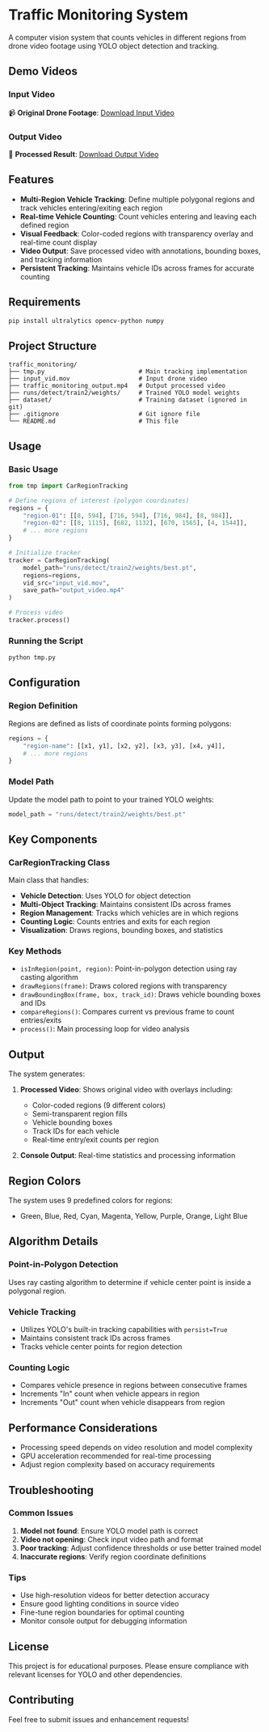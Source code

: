 # Traffic Monitoring System

A computer vision system that counts vehicles in different regions from drone video footage using YOLO object detection and tracking.

## Demo Videos

### Input Video
📹 **Original Drone Footage**: [Download Input Video](https://drive.google.com/file/d/1ShkuRXyxfJYIA-2UNSazPAygDz0jRqgT/view?usp=drive_link)

### Output Video
🎯 **Processed Result**: [Download Output Video](https://drive.google.com/file/d/1_J8vKGNZbm2SQm0mutIfKx6lrWOd2iKE/view?usp=drive_link)

## Features

- **Multi-Region Vehicle Tracking**: Define multiple polygonal regions and track vehicles entering/exiting each region
- **Real-time Vehicle Counting**: Count vehicles entering and leaving each defined region
- **Visual Feedback**: Color-coded regions with transparency overlay and real-time count display
- **Video Output**: Save processed video with annotations, bounding boxes, and tracking information
- **Persistent Tracking**: Maintains vehicle IDs across frames for accurate counting

## Requirements

```bash
pip install ultralytics opencv-python numpy
```

## Project Structure

```
traffic_monitoring/
├── tmp.py                          # Main tracking implementation
├── input_vid.mov                   # Input drone video
├── traffic_monitoring_output.mp4   # Output processed video
├── runs/detect/train2/weights/     # Trained YOLO model weights
├── dataset/                        # Training dataset (ignored in git)
├── .gitignore                      # Git ignore file
└── README.md                       # This file
```

## Usage

### Basic Usage

```python
from tmp import CarRegionTracking

# Define regions of interest (polygon coordinates)
regions = {
    "region-01": [[8, 594], [716, 594], [716, 984], [8, 984]],
    "region-02": [[8, 1115], [682, 1132], [670, 1565], [4, 1544]],
    # ... more regions
}

# Initialize tracker
tracker = CarRegionTracking(
    model_path="runs/detect/train2/weights/best.pt",
    regions=regions,
    vid_src="input_vid.mov",
    save_path="output_video.mp4"
)

# Process video
tracker.process()
```

### Running the Script

```bash
python tmp.py
```

## Configuration

### Region Definition

Regions are defined as lists of coordinate points forming polygons:

```python
regions = {
    "region-name": [[x1, y1], [x2, y2], [x3, y3], [x4, y4]],
    # ... more regions
}
```

### Model Path

Update the model path to point to your trained YOLO weights:

```python
model_path = "runs/detect/train2/weights/best.pt"
```

## Key Components

### CarRegionTracking Class

Main class that handles:
- **Vehicle Detection**: Uses YOLO for object detection
- **Multi-Object Tracking**: Maintains consistent IDs across frames
- **Region Management**: Tracks which vehicles are in which regions
- **Counting Logic**: Counts entries and exits for each region
- **Visualization**: Draws regions, bounding boxes, and statistics

### Key Methods

- `isInRegion(point, region)`: Point-in-polygon detection using ray casting algorithm
- `drawRegions(frame)`: Draws colored regions with transparency
- `drawBoundingBox(frame, box, track_id)`: Draws vehicle bounding boxes and IDs
- `compareRegions()`: Compares current vs previous frame to count entries/exits
- `process()`: Main processing loop for video analysis

## Output

The system generates:

1. **Processed Video**: Shows original video with overlays including:
   - Color-coded regions (9 different colors)
   - Semi-transparent region fills
   - Vehicle bounding boxes
   - Track IDs for each vehicle
   - Real-time entry/exit counts per region

2. **Console Output**: Real-time statistics and processing information

## Region Colors

The system uses 9 predefined colors for regions:
- Green, Blue, Red, Cyan, Magenta, Yellow, Purple, Orange, Light Blue

## Algorithm Details

### Point-in-Polygon Detection

Uses ray casting algorithm to determine if vehicle center point is inside a polygonal region.

### Vehicle Tracking

- Utilizes YOLO's built-in tracking capabilities with `persist=True`
- Maintains consistent track IDs across frames
- Tracks vehicle center points for region detection

### Counting Logic

- Compares vehicle presence in regions between consecutive frames
- Increments "In" count when vehicle appears in region
- Increments "Out" count when vehicle disappears from region

## Performance Considerations

- Processing speed depends on video resolution and model complexity
- GPU acceleration recommended for real-time processing
- Adjust region complexity based on accuracy requirements

## Troubleshooting

### Common Issues

1. **Model not found**: Ensure YOLO model path is correct
2. **Video not opening**: Check input video path and format
3. **Poor tracking**: Adjust confidence thresholds or use better trained model
4. **Inaccurate regions**: Verify region coordinate definitions

### Tips

- Use high-resolution videos for better detection accuracy
- Ensure good lighting conditions in source video
- Fine-tune region boundaries for optimal counting
- Monitor console output for debugging information

## License

This project is for educational purposes. Please ensure compliance with relevant licenses for YOLO and other dependencies.

## Contributing

Feel free to submit issues and enhancement requests!

